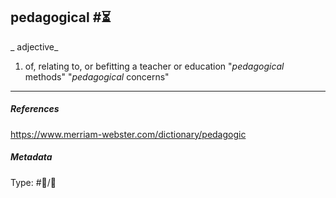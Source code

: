 ## pedagogical #⏳ 

_ adjective_

1. of, relating to, or befitting a teacher or education
"_pedagogical_ methods"
"_pedagogical_ concerns"

___

##### References 

https://www.merriam-webster.com/dictionary/pedagogic

##### Metadata

Type: #💬/💬 